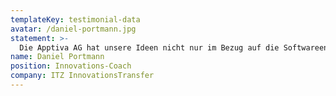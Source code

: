 ```yaml
---
templateKey: testimonial-data
avatar: /daniel-portmann.jpg
statement: >-
  Die Apptiva AG hat unsere Ideen nicht nur im Bezug auf die Softwareentwicklung hochkompetent umgesetzt, sondern hat sich mit Lösungsvorschlägen eingebracht und damit <span class="highlighted-text">massgeblich zum Projekterfolg beigetragen!</span>
name: Daniel Portmann
position: Innovations-Coach
company: ITZ InnovationsTransfer
---
```

